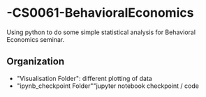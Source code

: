 # -CS0061-BehavioralEconomics
Using python to do some simple statistical analysis for Behavioral Economics seminar.

## Organization
- "Visualisation Folder": different plotting of data
- "ipynb_checkpoint Folder""jupyter notebook checkpoint / code
